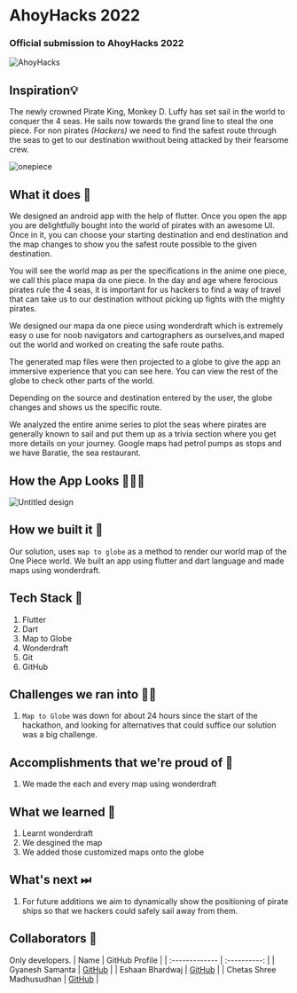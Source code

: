 # AhoyHacks 2022
### Official submission to AhoyHacks 2022

![AhoyHacks](Repository-Assests/Cover.png) 

## Inspiration💡
The newly crowned Pirate King, Monkey D. Luffy has set sail in the world to conquer the 4 seas. He sails now towards the grand line to steal the one piece. For non pirates *(Hackers)* we need to find the safest route through the seas to get to our destination wwithout being attacked by their fearsome crew. 

![onepiece](Repository-Assests/luffy.jpg)  

## What it does 🧭
We designed an android app with the help of flutter. Once you open the app you are delightfully bought into the world of pirates with an awesome UI. Once in it, you can choose your starting destination and end destination and the map changes to show you the safest route possible to the given destination. 

You will see the world map as per the specifications in the anime one piece, we call this place mapa da one piece. In the day and age where ferocious pirates rule the 4 seas, it is important for us hackers to find a way of travel that can take us to our destination without picking up fights with the mighty pirates.

We designed our mapa da one piece using wonderdraft which is extremely easy o use for noob navigators and cartographers as ourselves,and maped out the world and worked on creating the safe route paths. 

The generated map files were then projected to a globe to give the app an immersive experience that you can see here. You can view the rest of the globe to check other parts of the world. 

Depending on the source and destination entered by the user, the globe changes and shows us the specific route.

We analyzed the entire anime series to plot the seas where pirates are generally known to sail and put them up as a trivia section where you get more details on your journey. Google maps had petrol pumps as stops and we have Baratie, the sea restaurant. 


## How the App Looks 🤜🔥🤛
![Untitled design](https://user-images.githubusercontent.com/75165587/168473355-4953b97c-8d15-4376-bb2a-2414830e1924.png)

## How we built it 🔧

Our solution, uses `map to globe` as a method to render our world map of the One Piece world. We built an app using flutter and dart language and made maps using wonderdraft.

## Tech Stack 🔨
1. Flutter
2. Dart
3. Map to Globe
4. Wonderdraft
5. Git
6. GitHub

## Challenges we ran into 🏃‍♂️

1. `Map to Globe` was down for about 24 hours since the start of the hackathon, and looking for alternatives that could suffice our solution was a big challenge. 

## Accomplishments that we're proud of 🏅
1. We made the each and every map using wonderdraft

## What we learned 🧠
1. Learnt wonderdraft 
2. We desgined the map
3. We added those customized maps onto the globe

## What's next ⏭
 1. For future additions we aim to dynamically show the positioning of pirate ships so that we hackers could safely sail away from them.

## Collaborators 🤖

Only developers.
| Name      | GitHub Profile     |
| :------------- | :----------: |
|  Gyanesh Samanta   | [GitHub](https://www.github.com/gyanesh-samanta-123) |
|  Eshaan Bhardwaj   | [GitHub](https://github.com/Eshaan-B) |
|  Chetas Shree Madhusudhan   | [GitHub](https://github.com/ChetasShree) |




